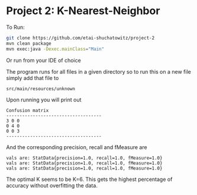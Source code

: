 # Project 2: K-Nearest-Neighbor

To Run:

```bash
git clone https://github.com/etai-shuchatowitz/project-2
mvn clean package
mvn exec:java -Dexec.mainClass="Main"
```

Or run from your IDE of choice

The program runs for all files in a given directory so to run this on a new file simply add that file to

`src/main/resources/unknown`

Upon running you will print out 

```
Confusion matrix
------------------------------------
3 0 0 
0 4 0 
0 0 3 
------------------------------------
```

And the corresponding precision, recall and fMeasure are
```
vals are: StatData{precision=1.0, recall=1.0, fMeasure=1.0}
vals are: StatData{precision=1.0, recall=1.0, fMeasure=1.0}
vals are: StatData{precision=1.0, recall=1.0, fMeasure=1.0}
```

The optimal K seems to be K=6. This gets the highest percentage of accuracy without overfitting the data.
